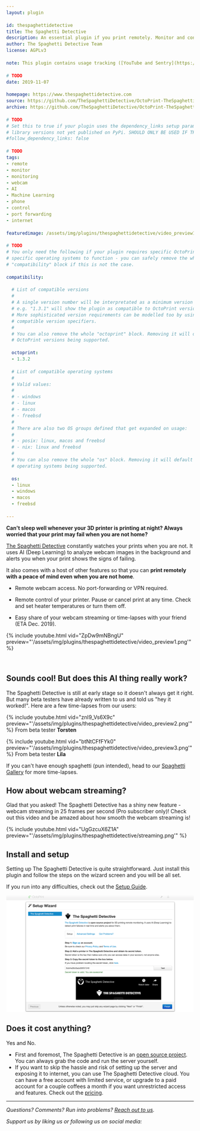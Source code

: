 ```yaml
---
layout: plugin

id: thespaghettidetective
title: The Spaghetti Detective
description: An essential plugin if you print remotely. Monitor and control your printer over the internet. No port-forwarding or VPN is needed. Best part? AI-based failure detection!
author: The Spaghetti Detective Team
license: AGPLv3

note: This plugin contains usage tracking ([YouTube and Sentry](https://github.com/TheSpaghettiDetective/OctoPrint-TheSpaghettiDetective/issues/51)) that currently cannot be disabled. A version that fixes this is being in the works by the authors.

# TODO
date: 2019-11-07

homepage: https://www.thespaghettidetective.com
source: https://github.com/TheSpaghettiDetective/OctoPrint-TheSpaghettiDetective
archive: https://github.com/TheSpaghettiDetective/OctoPrint-TheSpaghettiDetective/archive/master.zip

# TODO
# Set this to true if your plugin uses the dependency_links setup parameter to include
# library versions not yet published on PyPi. SHOULD ONLY BE USED IF THERE IS NO OTHER OPTION!
#follow_dependency_links: false

# TODO
tags:
- remote
- monitor
- monitoring
- webcam
- AI
- Machine Learning
- phone
- control
- port forwarding
- internet

featuredimage: /assets/img/plugins/thespaghettidetective/video_preview1.png

# TODO
# You only need the following if your plugin requires specific OctoPrint versions or
# specific operating systems to function - you can safely remove the whole
# "compatibility" block if this is not the case.

compatibility:

  # List of compatible versions
  #
  # A single version number will be interpretated as a minimum version requirement,
  # e.g. "1.3.1" will show the plugin as compatible to OctoPrint versions 1.3.1 and up.
  # More sophisticated version requirements can be modelled too by using PEP440
  # compatible version specifiers.
  #
  # You can also remove the whole "octoprint" block. Removing it will default to all
  # OctoPrint versions being supported.

  octoprint:
  - 1.3.2

  # List of compatible operating systems
  #
  # Valid values:
  #
  # - windows
  # - linux
  # - macos
  # - freebsd
  #
  # There are also two OS groups defined that get expanded on usage:
  #
  # - posix: linux, macos and freebsd
  # - nix: linux and freebsd
  #
  # You can also remove the whole "os" block. Removing it will default to all
  # operating systems being supported.

  os:
  - linux
  - windows
  - macos
  - freebsd

---
```


**Can't sleep well whenever your 3D printer is printing at night? Always worried that your print may fail when you are not home?**

[The Spaghetti Detective](https://www.thespaghettidetective.com) constantly watches your prints when you are not. It uses AI (Deep Learning) to analyze webcam images in the background and alerts you when your print shows the signs of failing.

It also comes with a host of other features so that you can **print remotely with a peace of mind even when you are not home**.

* Remote webcam access. No port-forwarding or VPN required.

* Remote control of your printer. Pause or cancel print at any time. Check and set heater temperatures or turn them off.

* Easy share of your webcam streaming or time-lapses with your friend (ETA Dec. 2019).

{% include youtube.html vid="ZpDw9mNBngU" preview="'/assets/img/plugins/thespaghettidetective/video_preview1.png'" %}

<br />

## Sounds cool! But does this AI thing really work?

The Spaghetti Detective is still at early stage so it doesn't always get it right. But many beta testers have already written to us and told us "hey it worked!". Here are a few time-lapses from our users:

{% include youtube.html vid="znI9_Vs6X9c" preview="'/assets/img/plugins/thespaghettidetective/video_preview2.png'" %}
From beta tester **Torsten**

{% include youtube.html vid="btNtCFfFYk0" preview="'/assets/img/plugins/thespaghettidetective/video_preview3.png'" %}
From beta tester **Lila**

If you can't have enough spaghetti (pun intended), head to our [Spaghetti Gallery](https://app.thespaghettidetective.com/publictimelapses/) for more time-lapses.


## How about webcam streaming?

Glad that you asked! The Spaghetti Detective has a shiny new feature - webcam streaming in 25 frames per second (Pro subscriber only)! Check out this video and be amazed about how smooth the webcam streaming is!

{% include youtube.html vid="UgGzcuX6Z1A" preview="'/assets/img/plugins/thespaghettidetective/streaming.png'" %}

## Install and setup

Setting up The Spaghetti Detective is quite straightforward. Just install this plugin and follow the steps on the wizard screen and you will be all set.

If you run into any difficulties, check out the [Setup Guide](https://www.thespaghettidetective.com/docs/octoprint-plugin-setup/).

![wizard](/assets/img/plugins/thespaghettidetective/plugin_wizard.png "The Spaghetti Detective Set up Wizard")

## Does it cost anything?

Yes and No.

* First and foremost, The Spaghetti Detective is an [open source project](https://github.com/TheSpaghettiDetective). You can always grab the code and run the server yourself.
* If you want to skip the hassle and risk of setting up the server and exposing it to internet, you can use The Spaghetti Detective cloud. You can have a free account with limited service, or upgrade to a paid account for a couple coffees a month if you want unrestricted access and features. Check out the [pricing](https://app.thespaghettidetective.com/ent/pricing/).

<hr />

*Questions? Comments? Run into problems? [Reach out to us](mailto:support@thespaghettidetective.com).*

*Support us by liking us or following us on social media:* &nbsp;<a href="https://www.facebook.com/pg/thespaghettidetective/posts/"><i class="fab fa-facebook fa-2x" style="color: rgb(121, 53, 241);"></i></a>&nbsp;<a href="https://www.youtube.com/channel/UCbAJcR6t5lrdZ1JXjPPRjGA/featured?view_as=subscriber"><i class="fab fa-youtube-square fa-2x" style="color: rgb(121, 53, 241);"></i></a>&nbsp;<a href="https://twitter.com/thespaghettispy"><i class="fab fa-twitter-square fa-2x" style="color: rgb(121, 53, 241);"></i></a>
